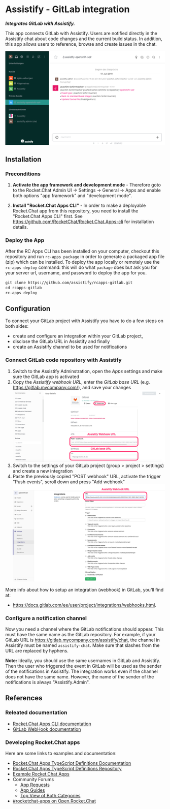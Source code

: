 # Assistify - GitLab integration

_**Integrates GitLab with Assistify.**_

This app connects GitLab with Assistify. Users are notified directly in the Assistify chat about code changes and the current build status. In addition, this app allows users to reference, browse and create issues in the chat.

![GitLab integration example](images/assistify-gitlab-integration-example.png "GitLab integration example")

## Installation

### Preconditions

1. **Activate the app framework and development mode** - Therefore goto to the Rocket.Chat Admin UI -> Settings -> General -> Apps and enable both options "app framework" and "development mode".

2. **Install "Rocket.Chat Apps CLI"** - In order to make a deployable Rocket.Chat app from this repository, you need to install the "Rocket.Chat Apps CLI" first. See https://github.com/RocketChat/Rocket.Chat.Apps-cli for installation details.

### Deploy the App

After the RC Apps CLI has been  installed on your computer, checkout this repository and run `rc-apps package` in order to generate a packaged app file (zip) which can be installed. To deploy the app locally or remotely use the `rc-apps deploy` command: this will do what `package` does but ask you for your server url, username, and password to deploy the app for you.

```
git clone https://github.com/assistify/rcapps-gitlab.git
cd rcapps-gitlab
rc-apps deploy
```


## Configuration
To connect your GitLab project with Assistify you have to do a few steps on both sides:

* create and configure an integration within your GitLab project,
* disclose the GitLab URL in Assistify and finally
* create an Assistify channel to be used for notifications

### Connect GitLab code repository with Assistify

1. Switch to the Assistify Adminstration, open the _Apps_ settings and make sure the GitLab app is activated
2. Copy the _Assistify webhook URL_, enter the _GitLab base URL_ (e.g. https://gitlab.mycompany.com/),  and save your changes
   ![Assistify GitLab App settings](images/assistify-gitlab-app-settings.png "Assistify GitLab App settings")
3. Switch to the settings of your GitLab project (group > project > settings) and create a new integration
4. Paste the previously copied "POST webhook" URL, activate the trigger "Push events", scroll down and press "Add webhook"
   ![GitLab integration settings](images/gitlab-assistify-integration-settings.png "GitLab integration settings")

More info about how to setup an integration (webhook) in GitLab, you'll find at: 
- https://docs.gitlab.com/ee/user/project/integrations/webhooks.html.

### Configure a notification channel

Now you need a channel where the GitLab notifications should appear. This must have the same name as the GitLab repository. For example, if your GitLab URL is https://gitlab.mycompany.com/assistify/chat, the channel in Assistify must be named `assistify-chat`. Make sure that slashes from the URL are replaced by hyphens.

**Note:** Ideally, you should use the same usernames in GitLab and Assistify. Then the user who triggered the event in GitLab will be used as the sender of the notifications in Assistify. The integration works even if the channel does not have the same name. However, the name of the sender of the notifications is always "Assistify.Admin".


## References

### Releated documentation

- [Rocket.Chat Apps CLI documentation](https://github.com/RocketChat/Rocket.Chat.Apps-cli)
- [GitLab WebHook documentation](https://docs.gitlab.com/ee/user/project/integrations/webhooks.html)

### Developing Rocket.Chat apps
Here are some links to examples and documentation:
- [Rocket.Chat Apps TypeScript Definitions Documentation](https://rocketchat.github.io/Rocket.Chat.Apps-engine/)
- [Rocket.Chat Apps TypeScript Definitions Repository](https://github.com/RocketChat/Rocket.Chat.Apps-engine)
- [Example Rocket.Chat Apps](https://github.com/graywolf336/RocketChatApps)
- Community Forums
  - [App Requests](https://forums.rocket.chat/c/rocket-chat-apps/requests)
  - [App Guides](https://forums.rocket.chat/c/rocket-chat-apps/guides)
  - [Top View of Both Categories](https://forums.rocket.chat/c/rocket-chat-apps)
- [#rocketchat-apps on Open.Rocket.Chat](https://open.rocket.chat/channel/rocketchat-apps)
